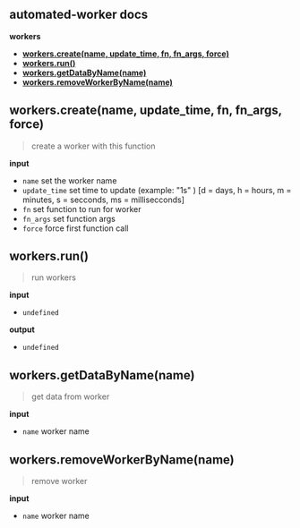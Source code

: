 ## automated-worker docs

**workers**
+ **[workers.create(name, update_time, fn, fn_args, force)](#workerscreatename-update_time-fn-fn_args-force)**
+ **[workers.run()](#workerscreatename-update_time-fn-fn_args-force)**
+ **[workers.getDataByName(name)](#workerscreatename-update_time-fn-fn_args-force)**
+ **[workers.removeWorkerByName(name)](#workerscreatename-update_time-fn-fn_args-force)**


## workers.create(name, update_time, fn, fn_args, force)
> create a worker with this function

**input**
+ `name`        set the worker name
+ `update_time` set time to update (example: "1s" ) [d = days, h = hours, m = minutes, s = secconds, ms = millisecconds]
+ `fn`          set function to run for worker
+ `fn_args`     set function args
+ `force`       force first function call


## workers.run()
> run workers

**input**
+ `undefined`

**output**
+ `undefined`


## workers.getDataByName(name)
> get data from worker

**input**
+ `name`        worker name


## workers.removeWorkerByName(name)
> remove worker

**input**
+ `name`        worker name